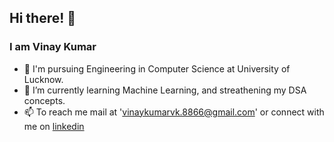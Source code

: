 ## Hi there! 👋
### I am Vinay Kumar 

- 🔭 I'm pursuing Engineering in Computer Science at University of Lucknow.
- 🌱 I’m currently learning Machine Learning, and streathening my DSA concepts. 
- 📫 To reach me mail at 'vinaykumarvk.8866@gmail.com' or connect with me on <a href = 'https://www.linkedin.com/in/vinay-kumar-5613a0195/'>linkedin</a>

